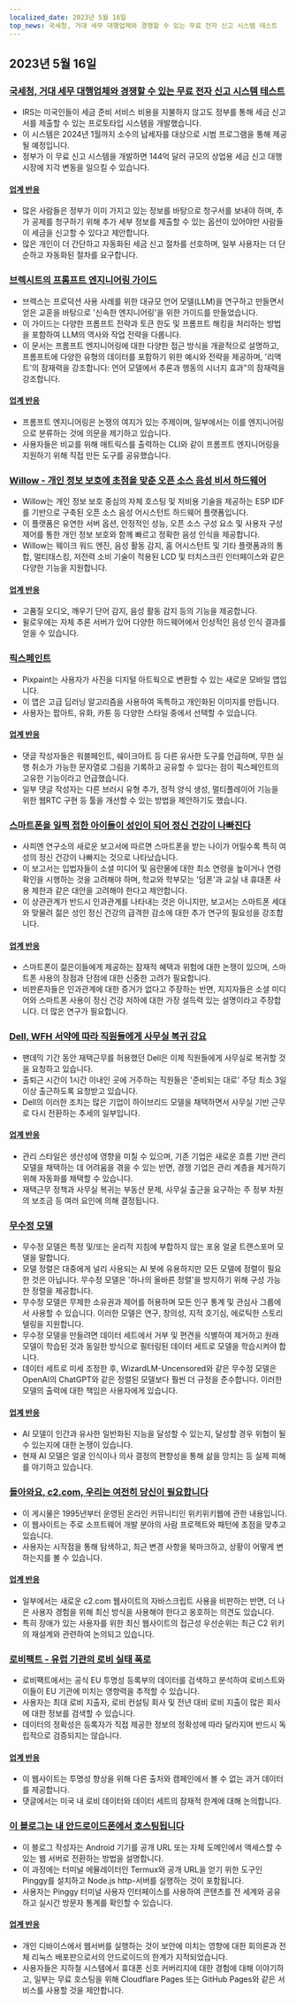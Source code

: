 ```yaml
---
localized_date: 2023년 5월 16일
top_news: 국세청, 거대 세무 대행업체와 경쟁할 수 있는 무료 전자 신고 시스템 테스트
---
```


## 2023년 5월 16일

### [국세청, 거대 세무 대행업체와 경쟁할 수 있는 무료 전자 신고 시스템 테스트](https://www.washingtonpost.com/business/2023/05/15/irs-free-file/)

- IRS는 미국인들이 세금 준비 서비스 비용을 지불하지 않고도 정부를 통해 세금 신고서를 제출할 수 있는 프로토타입 시스템을 개발했습니다.
- 이 시스템은 2024년 1월까지 소수의 납세자를 대상으로 시범 프로그램을 통해 제공될 예정입니다.
- 정부가 이 무료 신고 시스템을 개발하면 144억 달러 규모의 상업용 세금 신고 대행 시장에 지각 변동을 일으킬 수 있습니다.

#### [업계 반응](http://news.ycombinator.com/item?id=35950836)

- 많은 사람들은 정부가 이미 가지고 있는 정보를 바탕으로 청구서를 보내야 하며, 추가 공제를 청구하기 위해 추가 세부 정보를 제출할 수 있는 옵션이 있어야만 사람들이 세금을 신고할 수 있다고 제안합니다.
- 많은 개인이 더 간단하고 자동화된 세금 신고 절차를 선호하며, 일부 사용자는 더 단순하고 자동화된 절차를 요구합니다.

### [브렉시트의 프롬프트 엔지니어링 가이드](https://github.com/brexhq/prompt-engineering)

- 브렉스는 프로덕션 사용 사례를 위한 대규모 언어 모델(LLM)을 연구하고 만들면서 얻은 교훈을 바탕으로 '신속한 엔지니어링'을 위한 가이드를 만들었습니다.
- 이 가이드는 다양한 프롬프트 전략과 토큰 한도 및 프롬프트 해킹을 처리하는 방법을 포함하여 LLM의 역사와 작업 전략을 다룹니다.
- 이 문서는 프롬프트 엔지니어링에 대한 다양한 접근 방식을 개괄적으로 설명하고, 프롬프트에 다양한 유형의 데이터를 포함하기 위한 예시와 전략을 제공하며, '리액트'의 잠재력을 강조합니다: 언어 모델에서 추론과 행동의 시너지 효과"의 잠재력을 강조합니다.

#### [업계 반응](http://news.ycombinator.com/item?id=35942583)

- 프롬프트 엔지니어링은 논쟁의 여지가 있는 주제이며, 일부에서는 이를 엔지니어링으로 분류하는 것에 의문을 제기하고 있습니다.
- 사용자들은 비교를 위해 매트릭스를 출력하는 CLI와 같이 프롬프트 엔지니어링을 지원하기 위해 직접 만든 도구를 공유했습니다.

### [Willow - 개인 정보 보호에 초점을 맞춘 오픈 소스 음성 비서 하드웨어](https://github.com/toverainc/willow)

- Willow는 개인 정보 보호 중심의 자체 호스팅 및 저비용 기술을 제공하는 ESP IDF를 기반으로 구축된 오픈 소스 음성 어시스턴트 하드웨어 플랫폼입니다.
- 이 플랫폼은 유연한 서버 옵션, 안정적인 성능, 오픈 소스 구성 요소 및 사용자 구성 제어를 통한 개인 정보 보호와 함께 빠르고 정확한 음성 인식을 제공합니다.
- Willow는 웨이크 워드 엔진, 음성 활동 감지, 홈 어시스턴트 및 기타 플랫폼과의 통합, 멀티태스킹, 저전력 소비 기술이 적용된 LCD 및 터치스크린 인터페이스와 같은 다양한 기능을 지원합니다.

#### [업계 반응](http://news.ycombinator.com/item?id=35948462)

- 고품질 오디오, 깨우기 단어 감지, 음성 활동 감지 등의 기능을 제공합니다.
- 윌로우에는 자체 추론 서버가 있어 다양한 하드웨어에서 인상적인 음성 인식 결과를 얻을 수 있습니다.

### [픽스페인트](https://warms.maxbittker.repl.co/)

- Pixpaint는 사용자가 사진을 디지털 아트웍으로 변환할 수 있는 새로운 모바일 앱입니다.
- 이 앱은 고급 딥러닝 알고리즘을 사용하여 독특하고 개인화된 이미지를 만듭니다.
- 사용자는 팝아트, 유화, 카툰 등 다양한 스타일 중에서 선택할 수 있습니다.

#### [업계 반응](http://news.ycombinator.com/item?id=35944159)

- 댓글 작성자들은 워블페인트, 쉐이크아트 등 다른 유사한 도구를 언급하며, 무한 실행 취소가 가능한 문자열로 그림을 기록하고 공유할 수 있다는 점이 픽스페인트의 고유한 기능이라고 언급했습니다.
- 일부 댓글 작성자는 다른 브러시 유형 추가, 정적 양식 생성, 멀티플레이어 기능을 위한 웹RTC 구현 등 툴을 개선할 수 있는 방법을 제안하기도 했습니다.

### [스마트폰을 일찍 접한 아이들이 성인이 되어 정신 건강이 나빠진다](https://jonathanhaidt.substack.com/p/sapien-smartphone-report)

- 사피엔 연구소의 새로운 보고서에 따르면 스마트폰을 받는 나이가 어릴수록 특히 여성의 정신 건강이 나빠지는 것으로 나타났습니다.
- 이 보고서는 입법자들이 소셜 미디어 및 음란물에 대한 최소 연령을 높이거나 연령 확인을 시행하는 것을 고려해야 하며, 학교와 학부모는 '덤폰'과 교실 내 휴대폰 사용 제한과 같은 대안을 고려해야 한다고 제안합니다.
- 이 상관관계가 반드시 인과관계를 나타내는 것은 아니지만, 보고서는 스마트폰 세대와 맞물려 젊은 성인 정신 건강의 급격한 감소에 대한 추가 연구의 필요성을 강조합니다.

#### [업계 반응](http://news.ycombinator.com/item?id=35948332)

- 스마트폰이 젊은이들에게 제공하는 잠재적 혜택과 위험에 대한 논쟁이 있으며, 스마트폰 사용의 장점과 단점에 대한 신중한 고려가 필요합니다.
- 비판론자들은 인과관계에 대한 증거가 없다고 주장하는 반면, 지지자들은 소셜 미디어와 스마트폰 사용이 정신 건강 저하에 대한 가장 설득력 있는 설명이라고 주장합니다. 더 많은 연구가 필요합니다.

### [Dell, WFH 서약에 따라 직원들에게 사무실 복귀 강요](https://www.techradar.com/news/dell-goes-back-on-wfh-pledge-forces-employees-to-come-back-to-the-office)

- 팬데믹 기간 동안 재택근무를 허용했던 Dell은 이제 직원들에게 사무실로 복귀할 것을 요청하고 있습니다.
- 출퇴근 시간이 1시간 이내인 곳에 거주하는 직원들은 '준비되는 대로' 주당 최소 3일 이상 출근하도록 요청받고 있습니다.
- Dell의 이러한 조치는 많은 기업이 하이브리드 모델을 채택하면서 사무실 기반 근무로 다시 전환하는 추세의 일부입니다.

#### [업계 반응](http://news.ycombinator.com/item?id=35944295)

- 관리 스타일은 생산성에 영향을 미칠 수 있으며, 기존 기업은 새로운 흐름 기반 관리 모델을 채택하는 데 어려움을 겪을 수 있는 반면, 경쟁 기업은 관리 계층을 제거하기 위해 자동화를 채택할 수 있습니다.
- 재택근무 정책과 사무실 복귀는 부동산 문제, 사무실 출근을 요구하는 주 정부 차원의 보조금 등 여러 요인에 의해 결정됩니다.

### [무수정 모델](https://erichartford.com/uncensored-models)

- 무수정 모델은 특정 및/또는 윤리적 지침에 부합하지 않는 포옹 얼굴 트랜스포머 모델을 말합니다.
- 모델 정렬은 대중에게 널리 사용되는 AI 봇에 유용하지만 모든 모델에 정렬이 필요한 것은 아닙니다. 무수정 모델은 '하나의 올바른 정렬'을 방지하기 위해 구성 가능한 정렬을 제공합니다.
- 무수정 모델은 무제한 소유권과 제어를 허용하며 모든 인구 통계 및 관심사 그룹에서 사용할 수 있습니다. 이러한 모델은 연구, 창의성, 지적 호기심, 에로틱한 스토리텔링을 지원합니다.
- 무수정 모델을 만들려면 데이터 세트에서 거부 및 편견을 식별하여 제거하고 원래 모델이 학습된 것과 동일한 방식으로 필터링된 데이터 세트로 모델을 학습시켜야 합니다.
- 데이터 세트로 미세 조정한 후, WizardLM-Uncensored와 같은 무수정 모델은 OpenAI의 ChatGPT와 같은 정렬된 모델보다 훨씬 더 규정을 준수합니다. 이러한 모델의 출력에 대한 책임은 사용자에게 있습니다.

#### [업계 반응](http://news.ycombinator.com/item?id=35946060)

- AI 모델이 인간과 유사한 일반화된 지능을 달성할 수 있는지, 달성할 경우 위협이 될 수 있는지에 대한 논쟁이 있습니다.
- 현재 AI 모델은 얼굴 인식이나 의사 결정의 편향성을 통해 삶을 망치는 등 실제 피해를 야기하고 있습니다.

### [돌아와요, c2.com, 우리는 여전히 당신이 필요합니다](http://wiki.c2.com)

- 이 게시물은 1995년부터 운영된 온라인 커뮤니티인 위키위키웹에 관한 내용입니다.
- 이 웹사이트는 주로 소프트웨어 개발 분야의 사람 프로젝트와 패턴에 초점을 맞추고 있습니다.
- 사용자는 시작점을 통해 탐색하고, 최근 변경 사항을 북마크하고, 상황이 어떻게 변하는지를 볼 수 있습니다.

#### [업계 반응](http://news.ycombinator.com/item?id=35948268)

- 일부에서는 새로운 c2.com 웹사이트의 자바스크립트 사용을 비판하는 반면, 더 나은 사용자 경험을 위해 최신 방식을 사용해야 한다고 옹호하는 의견도 있습니다.
- 특히 장애가 있는 사용자를 위한 최신 웹사이트의 접근성 우선순위는 최근 C2 위키의 재설계와 관련하여 논의되고 있습니다.

### [로비팩트 - 유럽 기관의 로비 실태 폭로](https://www.lobbyfacts.eu/)

- 로비팩트에서는 공식 EU 투명성 등록부의 데이터를 검색하고 분석하여 로비스트와 이들이 EU 기관에 미치는 영향력을 추적할 수 있습니다.
- 사용자는 최대 로비 지출자, 로비 컨설팅 회사 및 전년 대비 로비 지출이 많은 회사에 대한 정보를 검색할 수 있습니다.
- 데이터의 정확성은 등록자가 직접 제공한 정보의 정확성에 따라 달라지며 반드시 독립적으로 검증되지는 않습니다.

#### [업계 반응](http://news.ycombinator.com/item?id=35949317)

- 이 웹사이트는 투명성 향상을 위해 다른 출처와 캠페인에서 볼 수 없는 과거 데이터를 제공합니다.
- 댓글에서는 미국 내 로비 데이터와 데이터 세트의 잠재적 한계에 대해 논의합니다.

### [이 블로그는 내 안드로이드폰에서 호스팅됩니다](https://androidblog.a.pinggy.io/)

- 이 블로그 작성자는 Android 기기를 공개 URL 또는 자체 도메인에서 액세스할 수 있는 웹 서버로 전환하는 방법을 설명합니다.
- 이 과정에는 터미널 에뮬레이터인 Termux와 공개 URL을 얻기 위한 도구인 Pinggy를 설치하고 Node.js http-서버를 실행하는 것이 포함됩니다.
- 사용자는 Pinggy 터미널 사용자 인터페이스를 사용하여 콘텐츠를 전 세계와 공유하고 실시간 방문자 통계를 확인할 수 있습니다.

#### [업계 반응](http://news.ycombinator.com/item?id=35944315)

- 개인 디바이스에서 웹서버를 실행하는 것이 보안에 미치는 영향에 대한 회의론과 전체 리눅스 배포판으로서의 안드로이드의 한계가 지적되었습니다.
- 사용자들은 지하철 시스템에서 휴대폰 신호 커버리지에 대한 경험에 대해 이야기하고, 일부는 무료 호스팅을 위해 Cloudflare Pages 또는 GitHub Pages와 같은 서비스를 사용할 것을 제안합니다.
